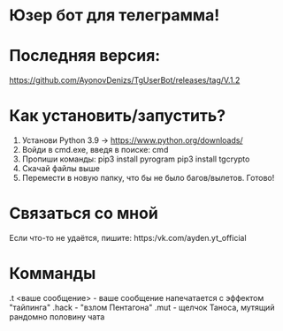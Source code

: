 # Юзер бот для телеграмма!
# Последняя версия: 
  https://github.com/AyonovDenizs/TgUserBot/releases/tag/V.1.2

# Как установить/запустить?
 1. Установи Python 3.9 -> https://www.python.org/downloads/
 2. Войди в cmd.exe, введя в поиске: cmd
 3. Пропиши команды:
pip3 install pyrogram
pip3 install tgcrypto
 4. Скачай файлы вышe
 6. Перемести в новую папку, что бы не было багов/вылетов.
Готово!

# Связаться со мной
Если что-то не удаётся, пишите:
https:/vk.com/ayden.yt_official

# Комманды
 .t <ваше сообщение> - ваше сообщение напечатается с эффектом "тайпинга"
 .hack - "взлом Пентагона"
 .mut - щелчок Таноса, мутящий рандомно половину чата
